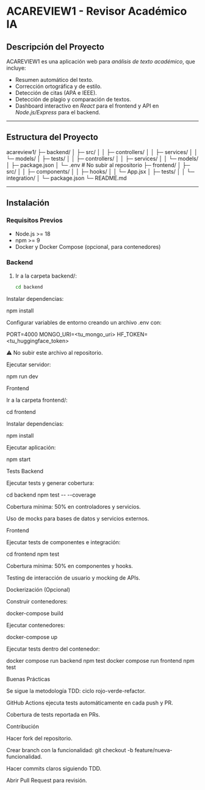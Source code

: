 
# ACAREVIEW1 - Revisor Académico IA

## Descripción del Proyecto

ACAREVIEW1 es una aplicación web para *análisis de texto académico*, que incluye:

- Resumen automático del texto.
- Corrección ortográfica y de estilo.
- Detección de citas (APA e IEEE).
- Detección de plagio y comparación de textos.
- Dashboard interactivo en *React* para el frontend y API en *Node.js/Express* para el backend.

---

## Estructura del Proyecto



acareview1/
├─ backend/
│ ├─ src/
│ │ ├─ controllers/
│ │ ├─ services/
│ │ └─ models/
│ ├─ tests/
│ │ ├─ controllers/
│ │ ├─ services/
│ │ └─ models/
│ ├─ package.json
│ └─ .env # No subir al repositorio
├─ frontend/
│ ├─ src/
│ │ ├─ components/
│ │ ├─ hooks/
│ │ └─ App.jsx
│ ├─ tests/
│ │ └─ integration/
│ └─ package.json
└─ README.md


---

## Instalación

### Requisitos Previos

- Node.js >= 18
- npm >= 9
- Docker y Docker Compose (opcional, para contenedores)

### Backend

1. Ir a la carpeta backend/:
   ```bash
   cd backend


Instalar dependencias:

npm install


Configurar variables de entorno creando un archivo .env con:

PORT=4000
MONGO_URI=<tu_mongo_uri>
HF_TOKEN=<tu_huggingface_token>


⚠ No subir este archivo al repositorio.

Ejecutar servidor:

npm run dev

Frontend

Ir a la carpeta frontend/:

cd frontend


Instalar dependencias:

npm install


Ejecutar aplicación:

npm start

Tests
Backend

Ejecutar tests y generar cobertura:

cd backend
npm test -- --coverage


Cobertura mínima: 50% en controladores y servicios.

Uso de mocks para bases de datos y servicios externos.

Frontend

Ejecutar tests de componentes e integración:

cd frontend
npm test


Cobertura mínima: 50% en componentes y hooks.

Testing de interacción de usuario y mocking de APIs.

Dockerización (Opcional)

Construir contenedores:

docker-compose build


Ejecutar contenedores:

docker-compose up


Ejecutar tests dentro del contenedor:

docker compose run backend npm test
docker compose run frontend npm test

Buenas Prácticas

Se sigue la metodología TDD: ciclo rojo-verde-refactor.

GitHub Actions ejecuta tests automáticamente en cada push y PR.

Cobertura de tests reportada en PRs.

Contribución

Hacer fork del repositorio.

Crear branch con la funcionalidad: git checkout -b feature/nueva-funcionalidad.

Hacer commits claros siguiendo TDD.

Abrir Pull Request para revisión.